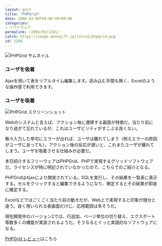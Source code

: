 ```yaml
---
layout: post
title: "PHPGrid"
date: 2006-03-09T09:00:00+09:00
categories:
- ソフトウェア
permalink: /2006/03/1281/
catch: https://image.moongift.jp/intro2/phpgrid.png
id: 1288
---
```

 ![PHPGrid サムネイル](https://image.moongift.jp/intro2/phpgrid.t.png "PHPGrid サムネイル")
  

### ユーザを吸着
  
Ajaxを用いて表をリアルタイム編集します。読み込む手間も無く、Excelのような操作感で利用できます。  
<!--more-->  

### ユーザを吸着
  

![PHPGrid スクリーンショット](https://image.moongift.jp/intro2/phpgrid.png "PHPGrid スクリーンショット")

  

Webのシステムと言えば、アクション毎に遷移する画面が特徴だ。当たり前になり過ぎて忘れているが、これはユーザビリティがすこぶる良くない。

  

散々入力した挙句にエラーが出れば、ユーザは離れてしまう（例えエラーの原因がユーザにあっても）。アクション後の反応が遅いと、これまたユーザが離れてしまう。ユーザを吸着させる仕組みが必要だ。

  

本日紹介するフリーウェアはPHPGrid、PHPで実現するグリッドソフトウェアだ。ライセンスが特に明記されていなかったので、こちらでのご紹介となる。

  

PHPGridはAjaxにより開発されている。SQLを実行し、その結果を一覧表に表示する。セルをクリックすると編集できるようになり、確定するとその結果が即座に確定する。

  

Excelなどではごくごく当たり前の動きだが、Web上で実現すると印象が随分と違う。良く用いられる表画面だけに、応用範囲は多そうだ。

  

現在開発中のバージョン2では、行追加、ページ単位の切り替え、エクスポート等数多くの機能が実装されるようだ。そうなるとぐっと実践的なソフトウェアになる。

  

[PHPGrid レビュー](http://fw.moongift.jp/review/i-1292.html)はこちら

